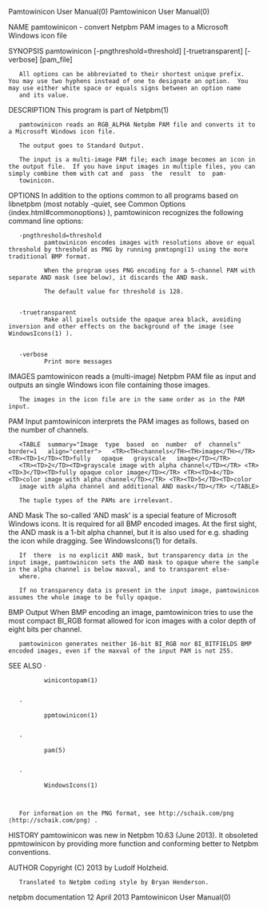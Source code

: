 Pamtowinicon User Manual(0)                                                                                                                                                       Pamtowinicon User Manual(0)



NAME
       pamtowinicon - convert Netpbm PAM images to a Microsoft Windows icon file


SYNOPSIS
       pamtowinicon [-pngthreshold=threshold] [-truetransparent] [-verbose] [pam_file]

       All options can be abbreviated to their shortest unique prefix.  You may use two hyphens instead of one to designate an option.  You may use either white space or equals signs between an option name
       and its value.


DESCRIPTION
       This program is part of Netpbm(1)

       pamtowinicon reads an RGB_ALPHA Netpbm PAM file and converts it to a Microsoft Windows icon file.

       The output goes to Standard Output.

       The input is a multi-image PAM file; each image becomes an icon in the output file.  If you have input images in multiple files, you can simply combine them with cat and  pass  the  result  to  pam-
       towinicon.



OPTIONS
       In  addition  to  the  options  common  to  all  programs based on libnetpbm (most notably -quiet, see Common Options ⟨index.html#commonoptions⟩ ), pamtowinicon recognizes the following command line
       options:



       -pngthreshold=threshold
              pamtowinicon encodes images with resolutions above or equal threshold by threshold as PNG by running pnmtopng(1) using the more traditional BMP format.

              When the program uses PNG encoding for a 5-channel PAM with separate AND mask (see below), it discards the AND mask.

              The default value for threshold is 128.


       -truetransparent
              Make all pixels outside the opaque area black, avoiding inversion and other effects on the background of the image (see WindowsIcons(1) ).


       -verbose
              Print more messages





IMAGES
       pamtowinicon reads a (multi-image) Netpbm PAM file as input and outputs an single Windows icon file containing those images.

       The images in the icon file are in the same order as in the PAM input.



   PAM Input
       pamtowinicon interprets the PAM images as follows, based on the number of channels.

       <TABLE  summary="Image  type  based  on  number  of  channels"  border=1   align="center">   <TR><TH>channels</TH><TH>image</TH></TR>   <TR><TD>1</TD><TD>fully   opaque   grayscale   image</TD></TR>
       <TR><TD>2</TD><TD>grayscale image with alpha channel</TD></TR> <TR><TD>3</TD><TD>fully opaque color image</TD></TR> <TR><TD>4</TD><TD>color image with alpha channel</TD></TR> <TR><TD>5</TD><TD>color
       image with alpha channel and additional AND mask</TD></TR> </TABLE>

       The tuple types of the PAMs are irrelevant.



   AND Mask
       The so-called &lsquo;AND mask&rsquo; is a special feature of Microsoft Windows icons.  It is required for all BMP encoded images.  At the first sight, the AND mask is a 1-bit alpha channel,  but  it
       is also used for e.g. shading the icon while dragging.  See WindowsIcons(1)
        for details.

       If  there  is no explicit AND mask, but transparency data in the input image, pamtowinicon sets the AND mask to opaque where the sample in the alpha channel is below maxval, and to transparent else-
       where.

       If no transparency data is present in the input image, pamtowinicon assumes the whole image to be fully opaque.



   BMP Output
       When BMP encoding an image, pamtowinicon tries to use the most compact BI_RGB format allowed for icon images with a color depth of eight bits per channel.

       pamtowinicon generates neither 16-bit BI_RGB nor BI_BITFIELDS BMP encoded images, even if the maxval of the input PAM is not 255.



SEE ALSO
       ·

              winicontopam(1)


       ·

              ppmtowinicon(1)


       ·

              pam(5)


       ·

              WindowsIcons(1)



       For information on the PNG format, see http://schaik.com/png ⟨http://schaik.com/png⟩ .



HISTORY
       pamtowinicon was new in Netpbm 10.63 (June 2013).  It obsoleted ppmtowinicon by providing more function and conforming better to Netpbm conventions.



AUTHOR
       Copyright (C) 2013 by Ludolf Holzheid.

       Translated to Netpbm coding style by Bryan Henderson.



netpbm documentation                                                                            12 April 2013                                                                     Pamtowinicon User Manual(0)
